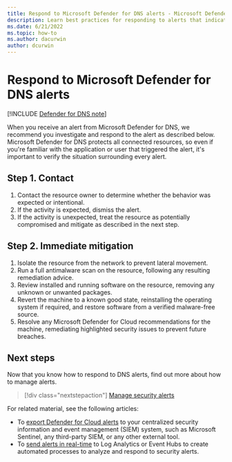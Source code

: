 ```yaml
---
title: Respond to Microsoft Defender for DNS alerts - Microsoft Defender for Cloud
description: Learn best practices for responding to alerts that indicate security risks in DNS services.
ms.date: 6/21/2022
ms.topic: how-to
ms.author: dacurwin
author: dcurwin
---
```


# Respond to Microsoft Defender for DNS alerts

[!INCLUDE [Defender for DNS note](./includes/defender-for-dns-note.md)]

When you receive an alert from Microsoft Defender for DNS, we recommend you investigate and respond to the alert as described below. Microsoft Defender for DNS protects all connected resources, so even if you're familiar with the application or user that triggered the alert, it's important to verify the situation surrounding every alert.  

## Step 1. Contact

1. Contact the resource owner to determine whether the behavior was expected or intentional.
1. If the activity is expected, dismiss the alert.
1. If the activity is unexpected, treat the resource as potentially compromised and mitigate as described in the next step.

## Step 2. Immediate mitigation

1. Isolate the resource from the network to prevent lateral movement.
1. Run a full antimalware scan on the resource, following any resulting remediation advice.
1. Review installed and running software on the resource, removing any unknown or unwanted packages.
1. Revert the machine to a known good state, reinstalling the operating system if required, and restore software from a verified malware-free source.
1. Resolve any Microsoft Defender for Cloud recommendations for the machine, remediating highlighted security issues to prevent future breaches.

## Next steps

Now that you know how to respond to DNS alerts, find out more about how to manage alerts.

> [!div class="nextstepaction"]
> [Manage security alerts](managing-and-responding-alerts.md)

For related material, see the following articles:

- To [export Defender for Cloud alerts](export-to-siem.md) to your centralized security information and event management (SIEM) system, such as Microsoft Sentinel, any third-party SIEM, or any other external tool.
- To [send alerts in real-time](continuous-export.md) to Log Analytics or Event Hubs to create automated processes to analyze and respond to security alerts.

